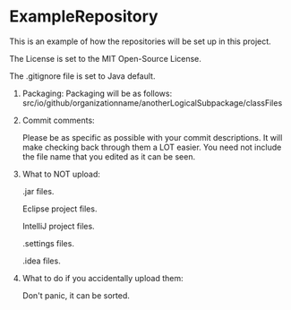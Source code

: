 ExampleRepository
=================

This is an example of how the repositories will be set up in this project.

The License is set to the MIT Open-Source License.

The .gitignore file is set to Java default.

1. Packaging:
        Packaging will be as follows:
        src/io/github/organizationname/anotherLogicalSubpackage/classFiles
        
2. Commit comments:

    Please be as specific as possible with your commit descriptions. It will make checking back through them a LOT easier. You need not include the file name that you edited as it can be seen.
    
3. What to NOT upload:

    .jar files.
   
    Eclipse project files.
    
    IntelliJ project files.
    
    .settings files.
    
    .idea files.
    
    
4. What to do if you accidentally upload them:

    Don't panic, it can be sorted.
